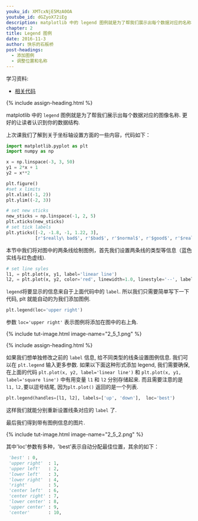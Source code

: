 ```yaml
---
youku_id: XMTcxNjE5MzA0OA
youtube_id: dGZyoX72iEg
description: matplotlib 中的 legend 图例就是为了帮我们展示出每个数据对应的名称. 更好的让读者认识到你的数据结构.
chapter: 2
title: Legend 图例
date: 2016-11-3
author: 快乐的石板桥
post-headings:
  - 添加图例
  - 调整位置和名称
---
```


学习资料:
  * [相关代码](https://github.com/MorvanZhou/tutorials/blob/master/matplotlibTUT/plt7_legend.py)

{% include assign-heading.html %}

matplotlib 中的 `legend` 图例就是为了帮我们展示出每个数据对应的图像名称. 更好的让读者认识到你的数据结构.

上次课我们了解到关于坐标轴设置方面的一些内容，代码如下：

```python
import matplotlib.pyplot as plt
import numpy as np

x = np.linspace(-3, 3, 50)
y1 = 2*x + 1
y2 = x**2

plt.figure()
#set x limits
plt.xlim((-1, 2))
plt.ylim((-2, 3))

# set new sticks
new_sticks = np.linspace(-1, 2, 5)
plt.xticks(new_sticks)
# set tick labels
plt.yticks([-2, -1.8, -1, 1.22, 3],
           [r'$really\ bad$', r'$bad$', r'$normal$', r'$good$', r'$really\ good$'])
```

本节中我们将对图中的两条线绘制图例，首先我们设置两条线的类型等信息（蓝色实线与红色虚线).

```python
# set line syles
l1, = plt.plot(x, y1, label='linear line')
l2, = plt.plot(x, y2, color='red', linewidth=1.0, linestyle='--', label='square line')
```

`legend`将要显示的信息来自于上面代码中的 `label`. 所以我们只需要简单写下一下代码, plt 就能自动的为我们添加图例.

```python
plt.legend(loc='upper right')
```

参数 `loc='upper right'` 表示图例将添加在图中的右上角. 

{% include tut-image.html image-name="2_5_1.png" %}

{% include assign-heading.html %}

如果我们想单独修改之前的 `label` 信息, 给不同类型的线条设置图例信息. 我们可以在 `plt.legend` 输入更多参数.
如果以下面这种形式添加 legend, 我们需要确保, 在上面的代码 `plt.plot(x, y2, label='linear line')` 和 
`plt.plot(x, y1, label='square line')`
中有用变量 `l1` 和 `l2` 分别存储起来. 而且需要注意的是 `l1,` `l2,`要以逗号结尾, 因为`plt.plot()` 返回的是一个列表.

```python
plt.legend(handles=[l1, l2], labels=['up', 'down'],  loc='best')
```

这样我们就能分别重新设置线条对应的 `label` 了.

最后我们得到带有图例信息的图片.

{% include tut-image.html image-name="2_5_2.png" %}

其中'loc'参数有多种，'best'表示自动分配最佳位置，其余的如下：

```python
 'best' : 0,          
 'upper right'  : 1,
 'upper left'   : 2,
 'lower left'   : 3,
 'lower right'  : 4,
 'right'        : 5,
 'center left'  : 6,
 'center right' : 7,
 'lower center' : 8,
 'upper center' : 9,
 'center'       : 10,
```